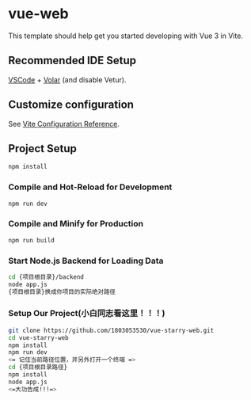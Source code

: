 # vue-web

This template should help get you started developing with Vue 3 in Vite.

## Recommended IDE Setup

[VSCode](https://code.visualstudio.com/) + [Volar](https://marketplace.visualstudio.com/items?itemName=Vue.volar) (and disable Vetur).

## Customize configuration

See [Vite Configuration Reference](https://vite.dev/config/).

## Project Setup

```sh
npm install
```

### Compile and Hot-Reload for Development

```sh
npm run dev
```

### Compile and Minify for Production

```sh
npm run build
```

### Start Node.js Backend for Loading Data

```sh
cd {项目根目录}/backend
node app.js
{项目根目录}换成你项目的实际绝对路径
```
### Setup Our Project(小白同志看这里！！！)

```sh
git clone https://github.com/1803053530/vue-starry-web.git
cd vue-starry-web
npm install
npm run dev
<= 记住当前路径位置，并另外打开一个终端 =>
cd {项目根目录路径}
npm install
node app.js
<=大功告成!!!=>
```

